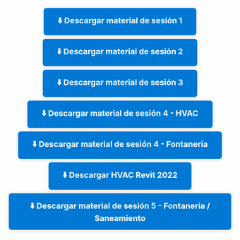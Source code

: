 <div style="text-align:center; margin: 32px 0;">
  <a href="https://1drv.ms/u/c/6a093b703caad82e/EYvvtSXcIphCn4awCzJpgmsBs6_oEW0qQ6XTimmnfBkfkg?e=gk8AWF" target="_blank" style="display:inline-block; padding:16px 32px; background:#0078d4; color:white; font-size:18px; border-radius:6px; text-decoration:none; font-weight:bold; box-shadow:0 2px 8px #0002; margin-bottom: 8px;">
    ⬇️ Descargar material de sesión 1
  </a><br>
  <a href="https://1drv.ms/u/c/6a093b703caad82e/EZ1546ryp3dLss192vy7wU8B7FIF8urG6nYvmlu8T0uX1Q?e=8L5Dq1" target="_blank" style="display:inline-block; padding:16px 32px; background:#0078d4; color:white; font-size:18px; border-radius:6px; text-decoration:none; font-weight:bold; box-shadow:0 2px 8px #0002; margin-bottom: 8px;">
    ⬇️ Descargar material de sesión 2
  </a><br>
  <a href="https://1drv.ms/u/c/6a093b703caad82e/EbsbYzPkOdtNrBU14DdoPBIBa6eVQXNbsDfxwL2GLSfhrA?e=AzB1cM" target="_blank" style="display:inline-block; padding:16px 32px; background:#0078d4; color:white; font-size:18px; border-radius:6px; text-decoration:none; font-weight:bold; box-shadow:0 2px 8px #0002; margin-bottom: 8px;">
    ⬇️ Descargar material de sesión 3
  </a><br>
  <a href="https://1drv.ms/u/c/6a093b703caad82e/EWnMuHRbCzZAryGou47lvZcBCy7CtG3TDPIozzSHkw7ZaQ?e=YNrhtY" target="_blank" style="display:inline-block; padding:16px 32px; background:#0078d4; color:white; font-size:18px; border-radius:6px; text-decoration:none; font-weight:bold; box-shadow:0 2px 8px #0002; margin-bottom: 8px;">
    ⬇️ Descargar material de sesión 4 - HVAC
  </a><br>
  <a href="https://1drv.ms/u/c/6a093b703caad82e/ESPM9bE5t7FMo7W8ckGoYQ4BwLUgouozmWIkpHS1Edqk0Q?e=7c3Tia" target="_blank" style="display:inline-block; padding:16px 32px; background:#0078d4; color:white; font-size:18px; border-radius:6px; text-decoration:none; font-weight:bold; box-shadow:0 2px 8px #0002; margin-bottom: 8px;">
    ⬇️ Descargar material de sesión 4 - Fontaneria
  </a><br>
  <a href="https://1drv.ms/u/c/6a093b703caad82e/EX_EJel2lolHn9k9fZIrAfwB2dOHNTx08TH58Cl-fTZkMg?e=qdV4nv" target="_blank" style="display:inline-block; padding:16px 32px; background:#0078d4; color:white; font-size:18px; border-radius:6px; text-decoration:none; font-weight:bold; box-shadow:0 2px 8px #0002; margin-bottom: 8px;">
    ⬇️ Descargar HVAC Revit 2022
  </a><br>
  <a href="https://1drv.ms/u/c/6a093b703caad82e/EXKcT3cWnx1PrDpku8MTPV0Bm5HXd6qX_7v0Gu7yUKYVkQ?e=qrJKeT" target="_blank" style="display:inline-block; padding:16px 32px; background:#0078d4; color:white; font-size:18px; border-radius:6px; text-decoration:none; font-weight:bold; box-shadow:0 2px 8px #0002; margin-bottom: 8px;">
    ⬇️ Descargar material de sesión 5 - Fontaneria / Saneamiento
  </a>
</div>



